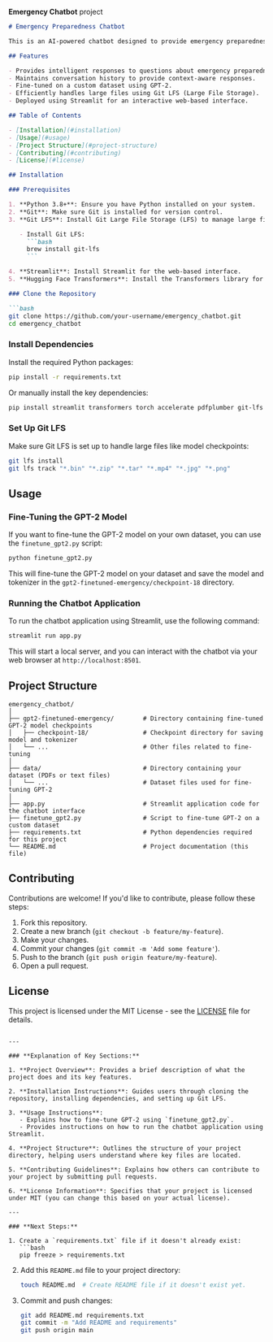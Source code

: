 **Emergency Chatbot** project


```markdown
# Emergency Preparedness Chatbot

This is an AI-powered chatbot designed to provide emergency preparedness advice. The chatbot is fine-tuned on a GPT-2 model and can answer questions related to emergency preparedness. It uses **Streamlit** for the user interface and **Hugging Face's Transformers** library for text generation.

## Features

- Provides intelligent responses to questions about emergency preparedness.
- Maintains conversation history to provide context-aware responses.
- Fine-tuned on a custom dataset using GPT-2.
- Efficiently handles large files using Git LFS (Large File Storage).
- Deployed using Streamlit for an interactive web-based interface.

## Table of Contents

- [Installation](#installation)
- [Usage](#usage)
- [Project Structure](#project-structure)
- [Contributing](#contributing)
- [License](#license)

## Installation

### Prerequisites

1. **Python 3.8+**: Ensure you have Python installed on your system.
2. **Git**: Make sure Git is installed for version control.
3. **Git LFS**: Install Git Large File Storage (LFS) to manage large files like model checkpoints.

   - Install Git LFS:
     ```bash
     brew install git-lfs
     ```

4. **Streamlit**: Install Streamlit for the web-based interface.
5. **Hugging Face Transformers**: Install the Transformers library for GPT-2 model.

### Clone the Repository

```bash
git clone https://github.com/your-username/emergency_chatbot.git
cd emergency_chatbot
```

### Install Dependencies

Install the required Python packages:

```bash
pip install -r requirements.txt
```

Or manually install the key dependencies:

```bash
pip install streamlit transformers torch accelerate pdfplumber git-lfs
```

### Set Up Git LFS

Make sure Git LFS is set up to handle large files like model checkpoints:

```bash
git lfs install
git lfs track "*.bin" "*.zip" "*.tar" "*.mp4" "*.jpg" "*.png"
```

## Usage

### Fine-Tuning the GPT-2 Model

If you want to fine-tune the GPT-2 model on your own dataset, you can use the `finetune_gpt2.py` script:

```bash
python finetune_gpt2.py
```

This will fine-tune the GPT-2 model on your dataset and save the model and tokenizer in the `gpt2-finetuned-emergency/checkpoint-18` directory.

### Running the Chatbot Application

To run the chatbot application using Streamlit, use the following command:

```bash
streamlit run app.py
```

This will start a local server, and you can interact with the chatbot via your web browser at `http://localhost:8501`.

## Project Structure

```
emergency_chatbot/
│
├── gpt2-finetuned-emergency/        # Directory containing fine-tuned GPT-2 model checkpoints
│   ├── checkpoint-18/               # Checkpoint directory for saving model and tokenizer
│   └── ...                          # Other files related to fine-tuning
│
├── data/                            # Directory containing your dataset (PDFs or text files)
│   └── ...                          # Dataset files used for fine-tuning GPT-2
│
├── app.py                           # Streamlit application code for the chatbot interface
├── finetune_gpt2.py                 # Script to fine-tune GPT-2 on a custom dataset
├── requirements.txt                 # Python dependencies required for this project
└── README.md                        # Project documentation (this file)
```

## Contributing

Contributions are welcome! If you'd like to contribute, please follow these steps:

1. Fork this repository.
2. Create a new branch (`git checkout -b feature/my-feature`).
3. Make your changes.
4. Commit your changes (`git commit -m 'Add some feature'`).
5. Push to the branch (`git push origin feature/my-feature`).
6. Open a pull request.

## License

This project is licensed under the MIT License - see the [LICENSE](LICENSE) file for details.
```

---

### **Explanation of Key Sections:**

1. **Project Overview**: Provides a brief description of what the project does and its key features.
   
2. **Installation Instructions**: Guides users through cloning the repository, installing dependencies, and setting up Git LFS.

3. **Usage Instructions**:
   - Explains how to fine-tune GPT-2 using `finetune_gpt2.py`.
   - Provides instructions on how to run the chatbot application using Streamlit.

4. **Project Structure**: Outlines the structure of your project directory, helping users understand where key files are located.

5. **Contributing Guidelines**: Explains how others can contribute to your project by submitting pull requests.

6. **License Information**: Specifies that your project is licensed under MIT (you can change this based on your actual license).

---

### **Next Steps:**

1. Create a `requirements.txt` file if it doesn't already exist:
   ```bash
   pip freeze > requirements.txt
   ```

2. Add this `README.md` file to your project directory:
   ```bash
   touch README.md  # Create README file if it doesn't exist yet.
   ```

3. Commit and push changes:
   ```bash
   git add README.md requirements.txt
   git commit -m "Add README and requirements"
   git push origin main
   ```
